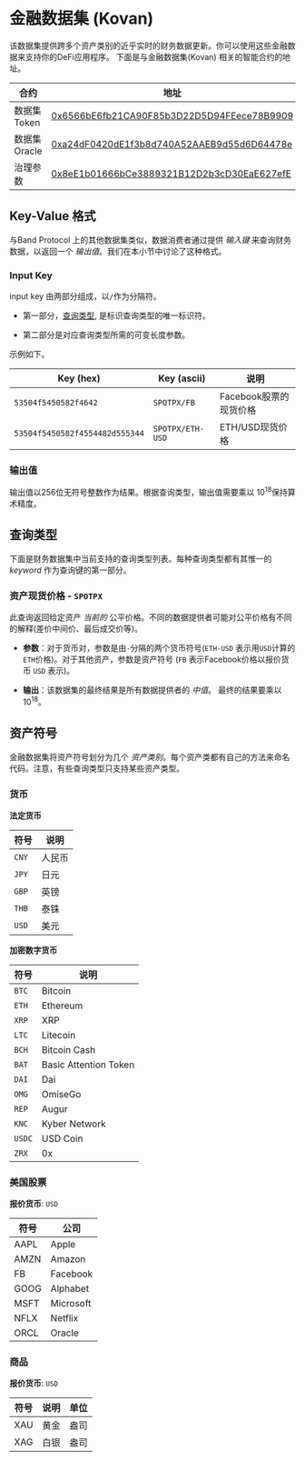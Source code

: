 # 金融数据集 (Kovan)

该数据集提供跨多个资产类别的近乎实时的财务数据更新。你可以使用这些金融数据来支持你的DeFi应用程序。
下面是与金融数据集(Kovan) 相关的智能合约的地址。

| 合约              | 地址                                                                                                                     |
| --------------------- | --------------------------------------------------------------------------------------------------------------------------- |
| 数据集 Token         | [0x6566bE6fb21CA90F85b3D22D5D94FEece78B9909](https://kovan.etherscan.io/address/0x6566bE6fb21CA90F85b3D22D5D94FEece78B9909) |
| 数据集 Oracle        | [0xa24dF0420dE1f3b8d740A52AAEB9d55d6D64478e](https://kovan.etherscan.io/address/0xa24dF0420dE1f3b8d740A52AAEB9d55d6D64478e) |
| 治理参数| [0x8eE1b01666bCe3889321B12D2b3cD30EaE627efE](https://kovan.etherscan.io/address/0x8eE1b01666bCe3889321B12D2b3cD30EaE627efE) |

## Key-Value 格式

与Band Protocol 上的其他数据集类似，数据消费者通过提供 _输入键_ 来查询财务数据，以返回一个 _输出值_。我们在本小节中讨论了这种格式。

### Input Key
input key 由两部分组成，以`/`作为分隔符。

- 第一部分，[查询类型](#supported-query-types), 是标识查询类型的唯一标识符。

- 第二部分是对应查询类型所需的可变长度参数。

示例如下。

| Key (hex)                      | Key (ascii)      | 说明                  |
| ------------------------------ | ---------------- | ---------------------------- |
| `53504f5450582f4642`           | `SPOTPX/FB`      | Facebook股票的现货价格|
| `53504f5450582f4554482d555344` | `SPOTPX/ETH-USD` | ETH/USD现货价格  |

### 输出值

输出值以256位无符号整数作为结果。根据查询类型，输出值需要乘以 10<sup>18</sup>保持算术精度。

## 查询类型

下面是财务数据集中当前支持的查询类型列表。每种查询类型都有其惟一的 _keyword_ 作为查询键的第一部分。

### 资产现货价格 - `SPOTPX`

此查询返回给定资产 _当前的_ 公平价格。不同的数据提供者可能对公平价格有不同的解释(差价中间价、最后成交价等)。

- **参数**：对于货币对，参数是由`-`分隔的两个货币符号(`ETH-USD` 表示用`USD`计算的`ETH`价格)。对于其他资产，参数是资产符号 (`FB` 表示Facebook价格以报价货币 `USD` 表示)。

- **输出**：该数据集的最终结果是所有数据提供者的 _中值_。  最终的结果要乘以 10<sup>18</sup>。

## 资产符号

金融数据集将资产符号划分为几个 _资产类别_。每个资产类都有自己的方法来命名代码。注意，有些查询类型只支持某些资产类型。

### 货币

**法定货币**

| 符号 | 说明             |
| ------ | ----------------------- |
| `CNY`  | 人民币 |
| `JPY`  | 日元            |
| `GBP`  | 英镑         |
| `THB`  | 泰铢              |
| `USD`  | 美元   |

**加密数字货币**

| 符号 | 说明           |
| ------ | --------------------- |
| `BTC`  | Bitcoin               |
| `ETH`  | Ethereum              |
| `XRP`  | XRP                   |
| `LTC`  | Litecoin              |
| `BCH`  | Bitcoin Cash          |
| `BAT`  | Basic Attention Token |
| `DAI`  | Dai                   |
| `OMG`  | OmiseGo               |
| `REP`  | Augur                 |
| `KNC`  | Kyber Network         |
| `USDC` | USD Coin              |
| `ZRX`  | 0x                    |

### 美国股票

**报价货币**: `USD`

| 符号 | 公司   |
| ------ | --------- |
| AAPL   | Apple     |
| AMZN   | Amazon    |
| FB     | Facebook  |
| GOOG   | Alphabet  |
| MSFT   | Microsoft |
| NFLX   | Netflix   |
| ORCL   | Oracle    |

### 商品

**报价货币**: `USD`

| 符号 | 说明 | 单位  |
| ------ | ----------- | ----- |
| XAU    | 黄金        | 盎司 |
| XAG    | 白银      | 盎司 |
